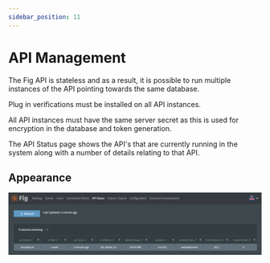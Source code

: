 ```yaml
---
sidebar_position: 11
---
```


# API Management

The Fig API is stateless and as a result, it is possible to run multiple instances of the API pointing towards the same database. 

Plug in verifications must be installed on all API instances.

All API instances must have the same server secret as this is used for encryption in the database and token generation.

The API Status page shows the API's that are currently running in the system along with a number of details relating to that API.

## Appearance

![image-20220802222209450](../../static/img/image-20220802222209450.png)
